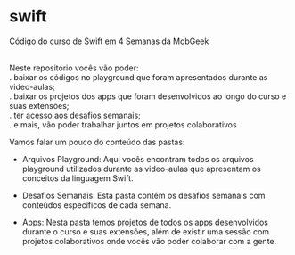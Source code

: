 # swift
Código do curso de Swift em 4 Semanas da MobGeek

<br>Neste repositório vocês vão poder:<br>
. baixar os códigos no playground que foram apresentados durante as video-aulas;<br>
. baixar os projetos dos apps que foram desenvolvidos ao longo do curso e suas extensões;<br>
. ter acesso aos desafios semanais;<br>
. e mais, vão poder trabalhar juntos em projetos colaborativos

Vamos falar um pouco do conteúdo das pastas:

- Arquivos Playground: Aqui vocês encontram todos os arquivos playground utilizados durante as video-aulas que apresentam os conceitos da linguagem Swift.

- Desafios Semanais: Esta pasta contém os desafios semanais com conteúdos específicos de cada semana.

- Apps: Nesta pasta temos projetos de todos os apps desenvolvidos durante o curso e suas extensões, além de existir uma sessão com projetos colaborativos onde vocês vão poder colaborar com a gente.
